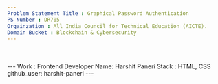 ```yaml
---
Problem Statement Title : Graphical Password Authentication  
PS Number : DR705 
Orgainzation : All India Council for Technical Education (AICTE). 
Domain Bucket : Blockchain & Cybersecurity
---
```

</br>

</br>
---
Work : Frontend
Developer Name: Harshit Paneri
Stack : HTML, CSS
github_user: harshit-paneri
---

